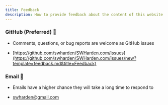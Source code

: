```yaml
---
title: Feedback
description: How to provide feedback about the content of this website
---
```


### GitHub (Preferred) 🚀

* Comments, questions, or bug reports are welcome as GitHub issues 

* [https://github.com/swharden/SWHarden.com/issues](https://github.com/swharden/SWHarden.com/issues/new?template=feedback.md&title=Feedback)

### Email 🐌

* Emails have a higher chance they will take a long time to respond to

* [swharden@gmail.com](mailto:swharden@gmail.com)